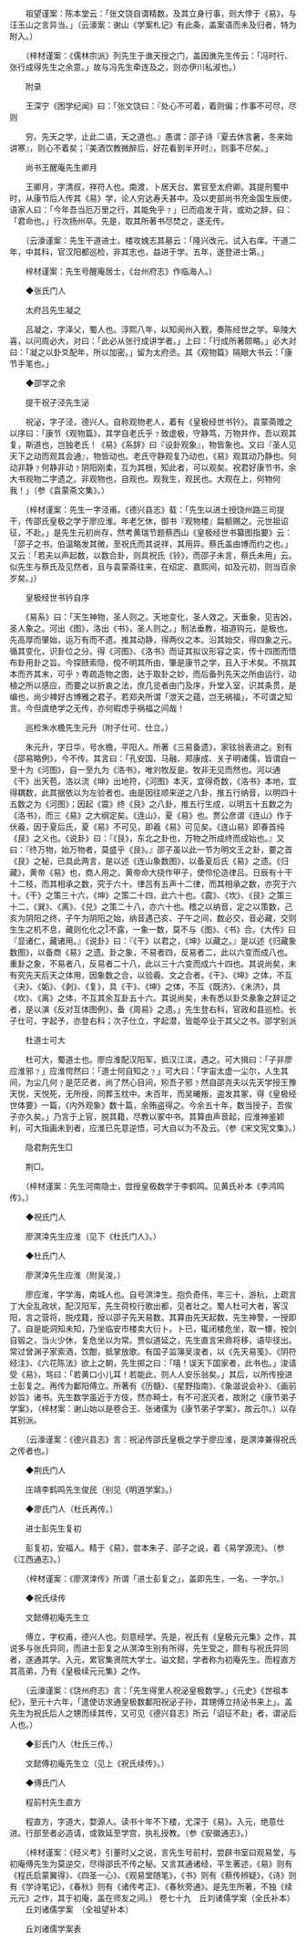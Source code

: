 <!-- { "loadSidebar": true } -->
　　祖望谨案：陈本堂云：「张文饶自谓精数，及其立身行事，则大悖于《易》，与汪玉山之言异当。」（云濠案：谢山《学案札记》有此条，盖案语而未及归者，特为附入。）

　　（梓材谨案：《儒林宗派》列先生于谯天授之门，盖因谯先生传云：「冯时行、张行成得先生之余意。」故与冯先生牵连及之，则亦伊川私淑也。）

　　附录

　　王深宁《困学纪闻》曰：「张文饶曰：『处心不可着，着则偏；作事不可尽，尽则

　　穷。先天之学，止此二语，天之道也。』愚谓：邵子诗『夏去休言暑，冬来始讲寒』，则心不着矣；『美酒饮教微醉后，好花看到半开时』，则事不尽矣。」

　　尚书王醒庵先生卿月

　　王卿月，字清叔，祥符人也。南渡，卜居天台。累官至太府卿。其提刑蜀中时，从康节后人传其《易》学，论人穷达寿夭甚中。及以吏部尚书充金国生辰使，语家人曰：「今年吾当厄万里之行，其能免乎﹖」已而疽发于背，或劝之辞，曰：「君命也。」行次扬州卒。先是，取其所著书尽焚之，遂无传。

　　（云濠谨案：先生干道进士。楼攻媿志其墓云：「隆兴改元，试入右庠。干道二年，中其科，官汉阳都巡检，非其志也，益进于学。五年，遂登进士第。」

　　梓材谨案：先生号醒庵居士，《台州府志》作临海人。）

　　◆张氏门人

　　太府吕先生凝之

　　吕凝之，字泽父，蜀人也。淳熙八年，以知阆州入觐，奏陈经世之学。阜陵大喜，以问周必大，对曰：「此必从张行成讲学者。」上曰：「行成所著颇略。」必大对曰：「凝之以卦爻配年，所以加密。」留为太府丞。其《观物篇》隔眼大书云：「康节手笔也。」

　　◆邵学之余

　　提干祝子泾先生泌

　　祝泌，字子泾，德兴人。自称观物老人，着有《皇极经世书钤》。袁蒙斋赠之以序曰：「康节《观物篇》，其学自老氏乎﹖致虚极，守静笃，万物并作，吾以观其复，斯道也，岂独老氏！《易》《系辞》曰『设卦观象』，物皆象也。又曰『圣人见天下之动而观其会通』，物皆动也。老氏守静观复乃动也，《易》观其动乃静也。何动非静﹖何静非动﹖阴阳刚柔，互为其根，知此者，可以观矣。祝君好康节书，余大书观物二字遗之。非观物也，自观也。观我生，观民也。大观在上，何物何我！」（参《袁蒙斋文集》。）

　　（梓材谨案：先生一字泾甫。《德兴县志》载：「先生以进士授饶州路三司提干，传邵氏皇极之学于廖应淮。年老乞休，御书『观物楼』扁额赐之。元世祖诏征，不赴。」是先生元初尚存，然考黄瑞节题蔡西山《皇极经世书纂图指要》云：「邵子之书，伯温略发其微，至祝氏而其说祥，其用异。蔡氏盖由博而约之也。」又云：「若夫以声起数，以数合卦，则具祝氏《铃》，而邵子未言，蔡氏未用」云。似先生与蔡氏及见然者，且与袁蒙斋往来，在绍定、嘉熙间，如及元初，则当百余岁矣。」）

　　皇极经世书钤自序

　　《易系》曰：「天生神物，圣人则之。天地变化，圣人效之。天垂象，见吉凶，圣人象之。河出《图》，洛出《书》，圣人则之。」制法垂教，祖道钩元，是极也。先高厚而肇始，运万有而不遗。推其动静，得两仪之本。沿其始交，得四象之元。循其变化，识卦位之分。得《河图》、《洛书》而证其拟议形容之实，传十四图而悟布卦用卦之旨。今探赜索隐，傥不明其所由，肇是康节之学，且入于术矣。不揣其本而齐其末，可乎﹖粤疏造物之图，达于取卦之妙，而后备列先天之所由运行，动植之所以感应，而要之以折衷之法，庶几览者由门及序，升堂入室，识其条贯，是编也，尚少裨好古博雅之君子。若郑夬所谓「泄天之蕴，岂无祸福」，不可谓之知言。今但虞绝学之无传，亦何暇虑乎祸福之间哉！

　　巡检朱水檐先生元升（附子仕可、仕立。）

　　朱元升，字日华，号水檐，平阳人。所著《三易备遗》，家铉翁表进之。别有《邵易略例》，今不传。其言曰：「孔安国、马融、郑康成、关子明诸儒，皆谓自一至十为《河图》，自一至九为《洛书》，唯刘牧反是。牧非无见而然也。河以通《干》出天苞，洛以流《坤》出地符，《河图》本天，宜得奇数，《洛书》本地，宜得耦数，此其据依以为左验者也。由是因往顺来逆之八卦，推五行纳音，以明四十五数之为《河图》；因起《震》终《艮》之八卦，推五行生成，以明五十五数之为《洛书》，而三《易》之大纲定矣。《连山》，夏《易》也。贾公彦谓《连山》作于伏羲，因于夏后氏，夏《易》不可见，即羲《易》可见矣。《连山易》即春首纯《艮》之义也。《说卦》曰：『《艮》，东北之卦也，万物之所成终而成始也。』又曰：『终万物，始万物者，莫盛乎《艮》。』邵子虽以此一节为明文王之卦，要之首《艮》之秘，已具此两言，是以述《连山象数图》，以备夏后氏《易》之遗。《归藏》，黄帝《易》也，商人用之。黄帝命大挠作甲子，使伶伦造律吕。日辰有十干十二枝，而其相承之数，究于六十。律吕有五声十二律，而其相承之数，亦究于六十。《干》之策三十六，《坤》之策二十四，此六十也。《震》、《坎》、《艮》之策三十二，《巽》、《离》、《兑》之策二十八，亦六十也。稽之以纳音，定之以策数，己亥为阴阳之终，子午为阴阳之始，纳音遇己亥、子午之间，数必交，音必藏，交则生生之机不息，藏则化化之不露，一象一数，莫不与《图》、《书》合。《大传》曰『显诸仁，藏诸用。』《说卦》曰：『《干》以君之，《坤》以藏之。』是以述《归藏象数图》，以备商《易》之遗。卦之象，不易者四，反易者二，此以六变而成八也。重卦之象，不易者八，反易者二十八，此以三十六变而成六十四也。其说尚矣，未有究先天后天之体用，因象数之合，以验羲、文之合者。《干》、《坤》之体，不互《夬》、《姤》、《剥》、《复》，具《干》、《坤》之体，不互《既济》、《未济》，具《坎》、《离》之体，不互其余互卦五十六。其说尚矣，未有悉以卦爻彖象之辞证之者，是以演《反对互体图例》，备《周易》之遗。」先生登右科，官政和县巡检。长子仕可，字起予，亦登右科；次子仕立，字起潜，皆能卒业于其父之书。邵学别派

　　杜道士可大

　　杜可大，蜀道士也。廖应淮配汉阳军，抵汉江滨，遇之。可大揖曰：「子非廖应淮邪﹖」应淮愕然曰：「道士何自知之﹖」可大曰：「字宙太虚一尘尔，人生其间，为尘几何﹖是茫茫者，尚了然心目间，矧吾子邪﹖然自邵尧夫以先天学授王豫天悦，天悦死，无所授，同葬玉枕中。未百年，而吴曦叛，盗发其冢，得《皇极经世体要》一篇，《内外观象》数十篇，余贿盗得之。今余五十年，数当授子，吾俟子亦久矣。」乃言于上官，脱其籍，尽教以冢中书。其算由声音起，应淮神鉴颖利，可大指画未到者，应淮已先意逆悟，可大自以为不及云。（参《宋文宪文集》。）

　　隐君荆先生□

　　荆□。

　　（梓材谨案：先生河南隐士，尝授皇极数学于李鹤鸣。见黄氏补本《李鸿鸣传》。）

　　◆祝氏门人

　　廖溟涬先生应淮（见下《杜氏门人》。）

　　◆杜氏门人

　　廖溟涬先生应淮（附吴浚。）

　　廖应淮，字学海，南城人也。自号溟涬生。抱负奇伟，年三十，游杭，上疏言丁大全乱政状，配汉阳军，先生荷校行歌出都，见者壮之。蜀人杜可大者，客汉阳，言之营将，脱戍籍，授以邵子先天易数。其算由先天起数，先生神警，一授即了。自是能洞知未知，乃坐临安市楼卖大衍卜。卜已，辄闭楼危坐，取一镮，按剑自锻之，当火少休，复危坐以为常。贾似道延之，先生直言宋鼎将移，语毕径出。常过曾渊子家索酒，饮酣，抵掌放歌。有国子监簿吴浚者，以《先天易笺》、《阴符经注》、《六花陈法》欲上之朝，先生掷之曰：「嘻！误天下国家者，此书也。」浚请受《易》，骂曰：「若黄口小儿耳！若能此，则人人安乐翁矣。」其后，以所传授进士彭复之。再传为鄱阳傅立。所著有《历髓》、《星野指南》、《象滋说会补》、《画前妙旨》诸书。先生数学虽近于方伎，然亦畸士，有不可泯灭者，故附之《康节弟子学案》，（梓材案：谢山始以是卷合王、张诸儒为《康节弟子学案》，故云尔。）以存其别派。

　　（云濠谨案：《德兴县志》言：祝泌传邵氏皇极之学于廖应淮，是溟涬兼得祝氏之传者也。）

　　◆荆氏门人

　　庄靖李鹤鸣先生俊民（别见《明道学案》。）

　　◆廖氏门人（杜氏再传。）

　　进士彭先生复初

　　彭复初，安福人。精于《易》，尝本朱子、邵子之说，着《易学源流》。（参《江西通志》。）

　　（梓材谨案：《廖溟涬传》所谓「进士彭复之」，盖即先生，一名、一字尔。）

　　◆祝氏续传

　　文懿傅初庵先生立

　　傅立，字权甫，德兴人也。刻意经学。先是，祝氏有《皇极元元集》之作，其说多与张氏异同，而进士彭复之从溟涬生别有所得，先生受之，颇有与祝氏异同者，遂通其学。入元，累官集贤院大学士。谥文懿，学者称为初庵先生。而程直方其高弟，乃有《皇极续元元集》之作。

　　（云濠谨案：《饶州府志》言：「先生得里人祝泌皇极数学。」《元史》《世祖本纪》，至元十六年，「遣使访求通皇极数鄱阳祝泌子孙，其甥傅立持泌书来上」。盖先生为祝氏后人之甥而续其传，又可见《德兴县志》所云「诏征不赴」者，谓泌后人也。）

　　◆彭氏门人（杜氏三传。）

　　文懿傅初庵先生立（见上《祝氏续传》。）

　　◆傅氏门人

　　程前村先生直方

　　程直方，字道大，婺源人。读书十年不下楼，尤深于《易》。入元，绝意仕进。行部至者必造请，或敦延至学宫，执礼授教。（参《安徽通志》。）

　　（梓材谨案：《经义考》引董时乂之说，言先生号前村，尝辟书室曰观易堂，与初庵傅先生为莫逆交，尽得邵氏不传之秘。又言其通诸经，平生著述，《易》则有《程氏启蒙翼得》、《四圣一心》、《观易堂随笔》，《书》则有《蔡传辨疑》，《诗》则有《学诗笔记》，《春秋》则有《诸传考正》、《春秋旁通》。是先生所著，不独《续元元》之作，其于初庵，盖在师友之间。）
 卷七十九　丘刘诸儒学案（全氏补本）
　　丘刘诸儒学案　（全祖望补本）

　　丘刘诸儒学案表

